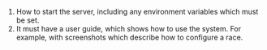 1. How to start the server, including any environment variables which must be set.
2. It must have a user guide, which shows how to use the system. For example, with screenshots which describe how to configure a race.
